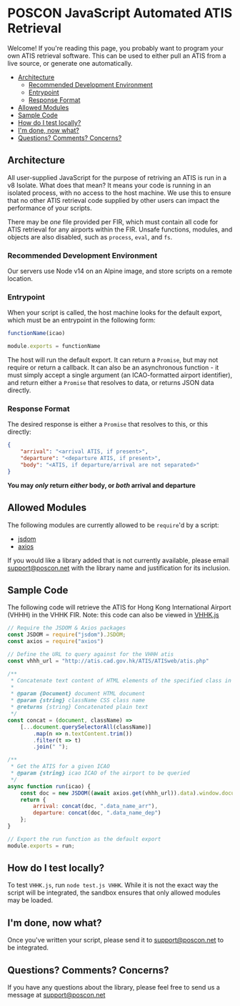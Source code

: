 # POSCON JavaScript Automated ATIS Retrieval

Welcome! If you're reading this page, you probably want to program your own ATIS retrieval software. This can be used to either pull an ATIS from a live source, or generate one automatically.

<!-- toc -->

- [Architecture](#architecture)
  * [Recommended Development Environment](#recommended-development-environment)
  * [Entrypoint](#entrypoint)
  * [Response Format](#response-format)
- [Allowed Modules](#allowed-modules)
- [Sample Code](#sample-code)
- [How do I test locally?](#how-do-i-test-locally)
- [I'm done, now what?](#im-done-now-what)
- [Questions? Comments? Concerns?](#questions-comments-concerns)

<!-- tocstop -->

## Architecture

All user-supplied JavaScript for the purpose of retriving an ATIS is run in a v8 Isolate. What does that mean? It means your code is running in an isolated process, with no access to the host machine. We use this to ensure that no other ATIS retrieval code supplied by other users can impact the performance of your scripts.

There may be _one_ file provided per FIR, which must contain all code for ATIS retrieval for any airports within the FIR. Unsafe functions, modules, and objects are also disabled, such as `process`, `eval`, and `fs`.

### Recommended Development Environment

Our servers use Node v14 on an Alpine image, and store scripts on a remote location.

### Entrypoint

When your script is called, the host machine looks for the default export, which must be an entrypoint in the following form:

```javascript
functionName(icao)

module.exports = functionName
```

The host will run the default export. It can return a `Promise`, but may not require or return a callback. It can also be an asynchronous function - it must simply accept a single argument (an ICAO-formatted airport identifier), and return either a `Promise` that resolves to data, or returns JSON data directly.

### Response Format

The desired response is either a `Promise` that resolves to this, or this directly:

```json
{
    "arrival": "<arrival ATIS, if present>",
    "departure": "<departure ATIS, if present>",
    "body": "<ATIS, if departure/arrival are not separated>"
}
```

**You may _only_ return _either_ body, or _both_ arrival and departure**

## Allowed Modules

The following modules are currently allowed to be `require`'d by a script:

- [jsdom](https://www.npmjs.com/package/jsdom)
- [axios](https://www.npmjs.com/package/axios)

If you would like a library added that is not currently available, please email [support@poscon.net](mailto:support@poscon.net) with the library name and justification for its inclusion.

## Sample Code

The following code will retrieve the ATIS for Hong Kong International Airport (VHHH) in the VHHK FIR. Note: this code can also be viewed in [VHHK.js](VHHK.js)

```javascript 
// Require the JSDOM & Axios packages
const JSDOM = require("jsdom").JSDOM;
const axios = require("axios")

// Define the URL to query against for the VHHH atis
const vhhh_url = "http://atis.cad.gov.hk/ATIS/ATISweb/atis.php"

/**
 * Concatenate text content of HTML elements of the specified class in the specified document
 * 
 * @param {Document} document HTML document
 * @param {string} className CSS class name
 * @returns {string} Concatenated plain text
 */
const concat = (document, className) =>
    [...document.querySelectorAll(className)]
        .map(n => n.textContent.trim())
        .filter(t => t)
        .join(" ");

/**
 * Get the ATIS for a given ICAO
 * @param {string} icao ICAO of the airport to be queried
 */
async function run(icao) {
    const doc = new JSDOM((await axios.get(vhhh_url)).data).window.document;
    return {
        arrival: concat(doc, ".data_name_arr"),
        departure: concat(doc, ".data_name_dep")
    };
}

// Export the run function as the default export
module.exports = run;
```

## How do I test locally?

To test `VHHK.js`, run `node test.js VHHK`. While it is not the exact way the script will be integrated, the sandbox ensures that only allowed modules may be loaded.

## I'm done, now what?

Once you've written your script, please send it to [support@poscon.net](mailto:support@poscon.net) to be integrated.

## Questions? Comments? Concerns?

If you have any questions about the library, please feel free to send us a message at [support@poscon.net](mailto:support@poscon.net)
